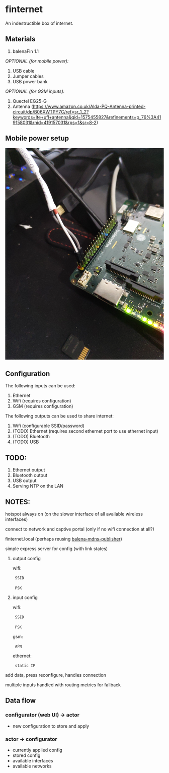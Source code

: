 # finternet
An indestructible box of internet.

## Materials
1. balenaFin 1.1

_OPTIONAL (for mobile power):_
1. USB cable
1. Jumper cables
1. USB power bank

_OPTIONAL (for GSM inputs):_
1. Quectel EG25-G
1. Antenna (https://www.amazon.co.uk/Alda-PQ-Antenna-printed-circuit/dp/B06XWTPY7C/ref=sr_1_2?keywords=lte+ufl+antenna&qid=1575455827&refinements=p_76%3A419158031&rnid=419157031&rps=1&sr=8-2)

## Mobile power setup
![battery-powered-fin](./battery-powered-fin.jpg?raw=true)

## Configuration
The following inputs can be used:

1. Ethernet
1. Wifi (requires configuration)
1. GSM (requires configuration)

The following outputs can be used to share internet:

1. Wifi (configurable SSID/password)
1. (TODO) Ethernet (requires second ethernet port to use ethernet input)
1. (TODO) Bluetooth
1. (TODO) USB

## TODO:
1. Ethernet output
1. Bluetooth output
1. USB output
1. Serving NTP on the LAN

## NOTES:
hotspot always on (on the slower interface of all available wireless interfaces)

connect to network and captive portal (only if no wifi connection at all?)

finternet.local (perhaps reusing [balena-mdns-publisher](https://github.com/balena-io/balena-mdns-publisher))

simple express server for config (with link states)

1. output config

	wifi:

		SSID

		PSK

1. input config

	wifi:

		SSID

		PSK

	gsm:

		APN

	ethernet:

		static IP

add data, press reconfigure, handles connection

multiple inputs handled with routing metrics for fallback

## Data flow
### configurator (web UI) -> actor
+ new configuration to store and apply

### actor -> configurator
+ currently applied config
+ stored config
+ available interfaces
+ available networks
